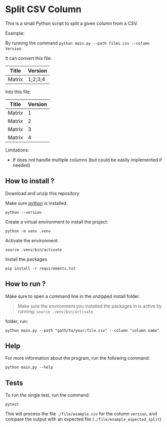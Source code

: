 # Split CSV Column

This is a small Python script to split a given column from a CSV.

Example:

By running the command `python main.py --path films.csv --column Version`.

It can convert this file:

| Title    | Version |
| -------- | ------- |
| Matrix   | 1;2;3;4 |

Into this file:

| Title    | Version |
| -------- | ------- |
| Matrix   | 1       |
| Matrix   | 2       |
| Matrix   | 3       |
| Matrix   | 4       |

Limitations:
- If does not handle multiple columns (but could be easily implemented if needed)

## How to install ?

Download and unzip this repository

Make sure [python](https://www.python.org/) is installed:

```
python --version
```

Create a virtual environment to install the project:

```
python -m venv .venv
```

Activate the environment

```
source .venv/bin/activate
```

Install the packages

```
pip install -r requirements.txt
```

## How to run ?

Make sure to open a command line in the unzipped install folder.

> Make sure the environment you installed the packages in is active by running:
> `source .venv/bin/activate`

 folder, run:

```
python main.py --path "path/to/your/file.csv" --column "column name"
```

## Help

For more information about the program, run the following command:

```
python main.py --help
```


## Tests

To run *the* single test, run the command:

```
pytest
```

This will process the file `./file/example.csv` for the column `version`, and compare the output with an expected file (`./file/example_expected_split`)